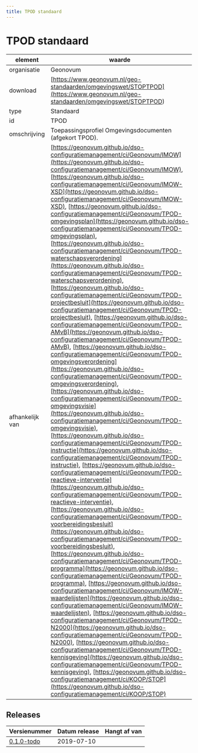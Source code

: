 ```yaml
---
title: TPOD standaard
---
```


# TPOD standaard

|element|waarde|
|-----|------|
| organisatie  |Geonovum|
| download  | [https://www.geonovum.nl/geo-standaarden/omgevingswet/STOPTPOD](<https://www.geonovum.nl/geo-standaarden/omgevingswet/STOPTPOD>)|
| type  |Standaard|
| id  |TPOD|
| omschrijving  |Toepassingsprofiel Omgevingsdocumenten (afgekort TPOD).|
|afhankelijk van |[https://geonovum.github.io/dso-configuratiemanagement/ci/Geonovum/IMOW](https://geonovum.github.io/dso-configuratiemanagement/ci/Geonovum/IMOW), [https://geonovum.github.io/dso-configuratiemanagement/ci/Geonovum/IMOW-XSD](https://geonovum.github.io/dso-configuratiemanagement/ci/Geonovum/IMOW-XSD), [https://geonovum.github.io/dso-configuratiemanagement/ci/Geonovum/TPOD-omgevingsplan](https://geonovum.github.io/dso-configuratiemanagement/ci/Geonovum/TPOD-omgevingsplan), [https://geonovum.github.io/dso-configuratiemanagement/ci/Geonovum/TPOD-waterschapsverordening](https://geonovum.github.io/dso-configuratiemanagement/ci/Geonovum/TPOD-waterschapsverordening), [https://geonovum.github.io/dso-configuratiemanagement/ci/Geonovum/TPOD-projectbesluit](https://geonovum.github.io/dso-configuratiemanagement/ci/Geonovum/TPOD-projectbesluit), [https://geonovum.github.io/dso-configuratiemanagement/ci/Geonovum/TPOD-AMvB](https://geonovum.github.io/dso-configuratiemanagement/ci/Geonovum/TPOD-AMvB), [https://geonovum.github.io/dso-configuratiemanagement/ci/Geonovum/TPOD-omgevingsverordening](https://geonovum.github.io/dso-configuratiemanagement/ci/Geonovum/TPOD-omgevingsverordening), [https://geonovum.github.io/dso-configuratiemanagement/ci/Geonovum/TPOD-omgevingsvisie](https://geonovum.github.io/dso-configuratiemanagement/ci/Geonovum/TPOD-omgevingsvisie), [https://geonovum.github.io/dso-configuratiemanagement/ci/Geonovum/TPOD-instructie](https://geonovum.github.io/dso-configuratiemanagement/ci/Geonovum/TPOD-instructie), [https://geonovum.github.io/dso-configuratiemanagement/ci/Geonovum/TPOD-reactieve-interventie](https://geonovum.github.io/dso-configuratiemanagement/ci/Geonovum/TPOD-reactieve-interventie), [https://geonovum.github.io/dso-configuratiemanagement/ci/Geonovum/TPOD-voorbereidingsbesluit](https://geonovum.github.io/dso-configuratiemanagement/ci/Geonovum/TPOD-voorbereidingsbesluit), [https://geonovum.github.io/dso-configuratiemanagement/ci/Geonovum/TPOD-programma](https://geonovum.github.io/dso-configuratiemanagement/ci/Geonovum/TPOD-programma), [https://geonovum.github.io/dso-configuratiemanagement/ci/Geonovum/IMOW-waardelijsten](https://geonovum.github.io/dso-configuratiemanagement/ci/Geonovum/IMOW-waardelijsten), [https://geonovum.github.io/dso-configuratiemanagement/ci/Geonovum/TPOD-N2000](https://geonovum.github.io/dso-configuratiemanagement/ci/Geonovum/TPOD-N2000), [https://geonovum.github.io/dso-configuratiemanagement/ci/Geonovum/TPOD-kennisgeving](https://geonovum.github.io/dso-configuratiemanagement/ci/Geonovum/TPOD-kennisgeving), [https://geonovum.github.io/dso-configuratiemanagement/ci/KOOP/STOP](https://geonovum.github.io/dso-configuratiemanagement/ci/KOOP/STOP)|

## Releases

|Versienummer|Datum release|Hangt af van
|-------|-------|-----|
| [0.1.0-todo](<https://www.geonovum.nl/geo-standaarden/omgevingswet/STOPTPOD>)|2019-07-10||

